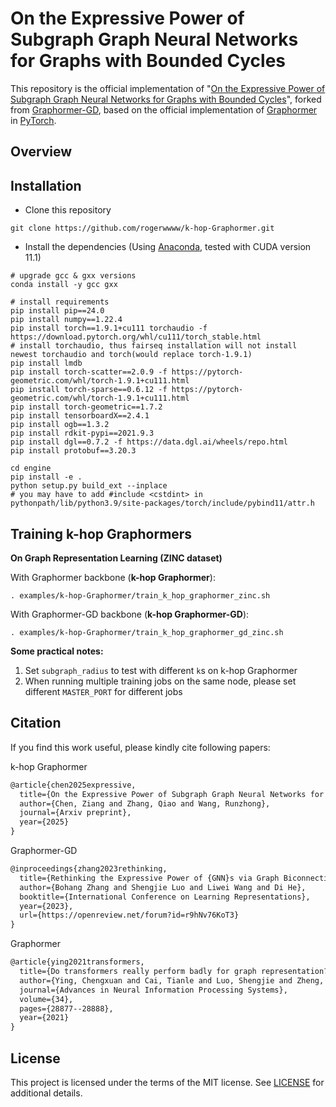 # On the Expressive Power of Subgraph Graph Neural Networks for Graphs with Bounded Cycles

This repository is the official implementation of "[On the Expressive Power of Subgraph Graph Neural Networks for Graphs with Bounded Cycles](https://arxiv.org/abs/2502.03703)", forked from [Graphormer-GD](https://github.com/lsj2408/Graphormer-GD/issues), based on the official implementation of [Graphormer](https://github.com/microsoft/Graphormer) in [PyTorch](https://github.com/pytorch/pytorch).

## Overview

## Installation

- Clone this repository

```shell
git clone https://github.com/rogerwwww/k-hop-Graphormer.git
```

- Install the dependencies (Using [Anaconda](https://www.anaconda.com/), tested with CUDA version 11.1)

```shell
# upgrade gcc & gxx versions
conda install -y gcc gxx

# install requirements
pip install pip==24.0
pip install numpy==1.22.4
pip install torch==1.9.1+cu111 torchaudio -f https://download.pytorch.org/whl/cu111/torch_stable.html
# install torchaudio, thus fairseq installation will not install newest torchaudio and torch(would replace torch-1.9.1)
pip install lmdb
pip install torch-scatter==2.0.9 -f https://pytorch-geometric.com/whl/torch-1.9.1+cu111.html
pip install torch-sparse==0.6.12 -f https://pytorch-geometric.com/whl/torch-1.9.1+cu111.html
pip install torch-geometric==1.7.2
pip install tensorboardX==2.4.1
pip install ogb==1.3.2
pip install rdkit-pypi==2021.9.3
pip install dgl==0.7.2 -f https://data.dgl.ai/wheels/repo.html
pip install protobuf==3.20.3

cd engine
pip install -e .
python setup.py build_ext --inplace
# you may have to add #include <cstdint> in pythonpath/lib/python3.9/site-packages/torch/include/pybind11/attr.h
```

## Training k-hop Graphormers
**On Graph Representation Learning (ZINC dataset)**

With Graphormer backbone (**k-hop Graphormer**):

``. examples/k-hop-Graphormer/train_k_hop_graphormer_zinc.sh``

With Graphormer-GD backbone (**k-hop Graphormer-GD**):

``. examples/k-hop-Graphormer/train_k_hop_graphormer_gd_zinc.sh``

**Some practical notes:**
1. Set ``subgraph_radius`` to test with different ``k``s on k-hop Graphormer
2. When running multiple training jobs on the same node, please set different ``MASTER_PORT`` for different jobs

## Citation

If you find this work useful, please kindly cite following papers:

k-hop Graphormer
```latex
@article{chen2025expressive,
  title={On the Expressive Power of Subgraph Graph Neural Networks for Graphs with Bounded Cycles},
  author={Chen, Ziang and Zhang, Qiao and Wang, Runzhong},
  journal={Arxiv preprint},
  year={2025}
}
```

Graphormer-GD
```latex
@inproceedings{zhang2023rethinking,
  title={Rethinking the Expressive Power of {GNN}s via Graph Biconnectivity},
  author={Bohang Zhang and Shengjie Luo and Liwei Wang and Di He},
  booktitle={International Conference on Learning Representations},
  year={2023},
  url={https://openreview.net/forum?id=r9hNv76KoT3}
}
```

Graphormer
```latex
@article{ying2021transformers,
  title={Do transformers really perform badly for graph representation?},
  author={Ying, Chengxuan and Cai, Tianle and Luo, Shengjie and Zheng, Shuxin and Ke, Guolin and He, Di and Shen, Yanming and Liu, Tie-Yan},
  journal={Advances in Neural Information Processing Systems},
  volume={34},
  pages={28877--28888},
  year={2021}
}
```

## License

This project is licensed under the terms of the MIT license. See [LICENSE](https://github.com/lsj2408/Transformer-M/blob/main/LICENSE) for additional details.
